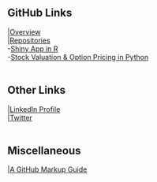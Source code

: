 ## GitHub Links
|[Overview](https://github.com/ismccarthy)
<br>
|[Repositories](https://github.com/ismccarthy?tab=repositories)
<br>
-[Shiny App in R](https://github.com/ismccarthy/HorseRace_App)
<br>
-[Stock Valuation & Option Pricing in Python](https://github.com/ismccarthy/StockValuation)
<br>
<br>
## Other Links
|[LinkedIn Profile](https://www.linkedin.com/in/ismccarthy/)
<br>
|[Twitter](https://twitter.com/iansmccarthy)
<br>
<br>
## Miscellaneous
|[A GitHub Markup Guide](https://guides.github.com/features/mastering-markdown/)
